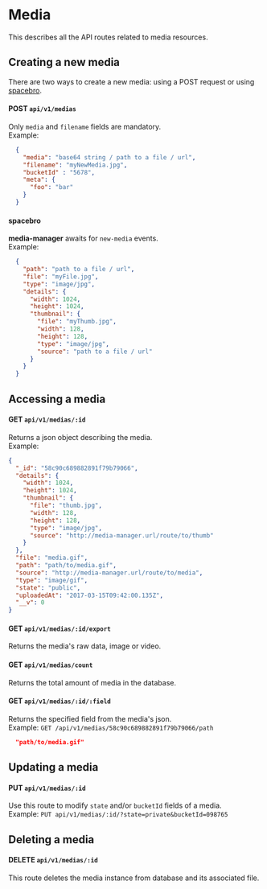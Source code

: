 # Media

This describes all the API routes related to media resources.  

## Creating a new media

There are two ways to create a new media: using a POST request or using [spacebro](https://github.com/spacebro/spacebro).  

#### POST `api/v1/medias`
Only `media` and `filename` fields are mandatory.  
Example:
```json
  {
    "media": "base64 string / path to a file / url",
    "filename": "myNewMedia.jpg",
    "bucketId" : "5678",
    "meta": {
      "foo": "bar"
    }
  }
```

#### spacebro
**media-manager** awaits for `new-media` events.  
Example:
```json
  {
    "path": "path to a file / url",
    "file": "myFile.jpg",
    "type": "image/jpg",
    "details": {
      "width": 1024,
      "height": 1024,
      "thumbnail": {
        "file": "myThumb.jpg",
        "width": 128,
        "height": 128,
        "type": "image/jpg",
        "source": "path to a file / url"
      }
    }
  }
```

## Accessing a media

#### GET `api/v1/medias/:id`
Returns a json object describing the media.  
Example:
```json
{
  "_id": "58c90c689882891f79b79066",
  "details": {
    "width": 1024,
    "height": 1024,
    "thumbnail": {
      "file": "thumb.jpg",
      "width": 128,
      "height": 128,
      "type": "image/jpg",
      "source": "http://media-manager.url/route/to/thumb"
    }
  },
  "file": "media.gif",
  "path": "path/to/media.gif",
  "source": "http://media-manager.url/route/to/media",
  "type": "image/gif",
  "state": "public",
  "uploadedAt": "2017-03-15T09:42:00.135Z",
  "__v": 0
}
```

#### GET `api/v1/medias/:id/export`
Returns the media's raw data, image or video.  

#### GET `api/v1/medias/count`
Returns the total amount of media in the database.  

#### GET `api/v1/medias/:id/:field`
Returns the specified field from the media's json.  
Example: `GET /api/v1/medias/58c90c689882891f79b79066/path`  
```json
  "path/to/media.gif"
```

## Updating a media

#### PUT `api/v1/medias/:id`
Use this route to modify `state` and/or `bucketId` fields of a media.  
Example: `PUT api/v1/medias/:id/?state=private&bucketId=098765`  

## Deleting a media

#### DELETE `api/v1/medias/:id`
This route deletes the media instance from database and its associated file.
